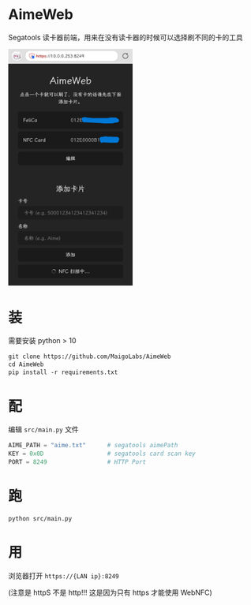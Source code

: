 # AimeWeb

Segatools 读卡器前端，用来在没有读卡器的时候可以选择刷不同的卡的工具

<img src="image.png" width="50%">

# 装

需要安装 python > 10

```
git clone https://github.com/MaigoLabs/AimeWeb
cd AimeWeb
pip install -r requirements.txt
```

# 配

编辑 `src/main.py` 文件

```py
AIME_PATH = "aime.txt"      # segatools aimePath
KEY = 0x0D                  # segatools card scan key
PORT = 8249                 # HTTP Port
```

# 跑

```
python src/main.py
```

# 用

浏览器打开 `https://{LAN ip}:8249`

(注意是 httpS 不是 http!!! 这是因为只有 https 才能使用 WebNFC)
